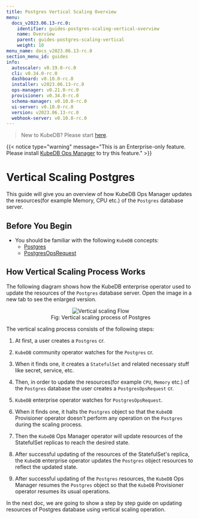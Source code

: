 ```yaml
---
title: Postgres Vertical Scaling Overview
menu:
  docs_v2023.06.13-rc.0:
    identifier: guides-postgres-scaling-vertical-overview
    name: Overview
    parent: guides-postgres-scaling-vertical
    weight: 10
menu_name: docs_v2023.06.13-rc.0
section_menu_id: guides
info:
  autoscaler: v0.19.0-rc.0
  cli: v0.34.0-rc.0
  dashboard: v0.10.0-rc.0
  installer: v2023.06.13-rc.0
  ops-manager: v0.21.0-rc.0
  provisioner: v0.34.0-rc.0
  schema-manager: v0.10.0-rc.0
  ui-server: v0.10.0-rc.0
  version: v2023.06.13-rc.0
  webhook-server: v0.10.0-rc.0
---
```


> New to KubeDB? Please start [here](/docs/v2023.06.13-rc.0/README).

{{< notice type="warning" message="This is an Enterprise-only feature. Please install [KubeDB Ops Manager](/docs/v2023.06.13-rc.0/setup/install/enterprise) to try this feature." >}}

# Vertical Scaling Postgres

This guide will give you an overview of how KubeDB Ops Manager updates the resources(for example Memory, CPU etc.) of the `Postgres` database server.

## Before You Begin

- You should be familiar with the following `KubeDB` concepts:
  - [Postgres](/docs/v2023.06.13-rc.0/guides/postgres/concepts/postgres)
  - [PostgresOpsRequest](/docs/v2023.06.13-rc.0/guides/postgres/concepts/opsrequest)

## How Vertical Scaling Process Works

The following diagram shows how the KubeDB enterprise operator used to update the resources of the `Postgres` database server. Open the image in a new tab to see the enlarged version.

<figure align="center">
  <img alt="Vertical scaling Flow" src="/docs/v2023.06.13-rc.0/guides/postgres/scaling/vertical-scaling/overview/images/pg-vertical-scaling.png">
<figcaption align="center">Fig: Vertical scaling process of Postgres</figcaption>
</figure>

The vertical scaling process consists of the following steps:

1. At first, a user creates a `Postgres` cr.

2. `KubeDB` community operator watches for the `Postgres` cr.

3. When it finds one, it creates a `StatefulSet` and related necessary stuff like secret, service, etc.

4. Then, in order to update the resources(for example `CPU`, `Memory` etc.) of the `Postgres` database the user creates a `PostgresOpsRequest` cr.

5. `KubeDB` enterprise operator watches for `PostgresOpsRequest`.

6. When it finds one, it halts the `Postgres` object so that the `KubeDB` Provisioner operator doesn't perform any operation on the `Postgres` during the scaling process.

7. Then the `KubeDB` Ops Manager operator will update resources of the StatefulSet replicas to reach the desired state.

8. After successful updating of the resources of the StatefulSet's replica, the `KubeDB` enterprise operator updates the `Postgres` object resources to reflect the updated state.

9. After successful updating of the `Postgres` resources, the `KubeDB` Ops Manager resumes the `Postgres` object so that the `KubeDB` Provisioner operator resumes its usual operations.

In the next doc, we are going to show a step by step guide on updating resources of Postgres database using vertical scaling operation.
